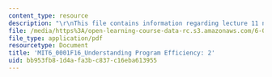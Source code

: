 ```yaml
---
content_type: resource
description: "\r\nThis file contains information regarding lecture 11 notes."
file: /media/https%3A/open-learning-course-data-rc.s3.amazonaws.com/6-0001-introduction-to-computer-science-and-programming-in-python-fall-2016/bb953fb81d4afa3bc837c16eba613955_MIT6_0001F16_Lec11.pdf
file_type: application/pdf
resourcetype: Document
title: 'MIT6_0001F16_Understanding Program Efficiency: 2'
uid: bb953fb8-1d4a-fa3b-c837-c16eba613955
---
```

